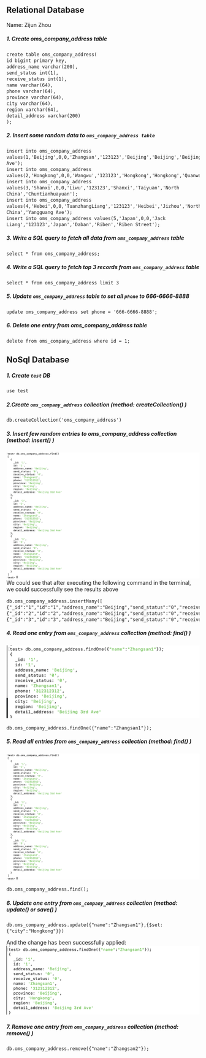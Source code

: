## Relational Database

Name: Zijun Zhou

##### 1. Create oms_company_address  table
```
create table oms_company_address(
id bigint primary key,
address_name varchar(200),
send_status int(1),
receive_status int(1),
name varchar(64),
phone varchar(64),
province varchar(64),
city varchar(64),
region varchar(64),
detail_address varchar(200)
);
```
##### 2. Insert some random data to `oms_company_address table`
```
insert into oms_company_address values(1,'Beijing',0,0,'Zhangsan','123123','Beijing','Beijing','Beijing','Beijing Ave');
insert into oms_company_address values(2,'Hongkong',0,0,'Wangwu','123123','Hongkong','Hongkong','Quanwang','Lijing');
insert into oms_company_address values(3,'Shanxi',0,0,'Liwu','123123','Shanxi','Taiyuan','North China','Chuntianhuayuan');
insert into oms_company_address values(4,'Hebei',0,0,'TuanzhangLiang','123123','Heibei','Jizhou','North China','Yangguang Ave');
insert into oms_company_address values(5,'Japan',0,0,'Jack Liang','123123','Japan','Daban','Riben','Riben Street');
```

##### 3. Write a SQL query to fetch all data from `oms_company_address` table
```
select * from oms_company_address;
```

##### 4. Write a SQL query to fetch top 3 records from  `oms_company_address`  table
```
select * from oms_company_address limit 3
```

##### 5. Update `oms_company_address` table to set all `phone` to 666-6666-8888
```
update oms_company_address set phone = '666-6666-8888';
```

##### 6. Delete one entry from  oms_company_address  table
```
delete from oms_company_address where id = 1;
```

## NoSql Database

##### 1. Create `test` DB
```
use test
```

##### 2.Create `oms_company_address`  collection  (method: createCollection() )
```
db.createCollection('oms_company_address')
```

##### 3. Insert few random entries to  oms_company_address  collection (method: insert() )
![](./photos/11.png)
We could see that after executing the following command in the terminal, we could successfully see the results above
```
db.oms_company_address.insertMany([ {"_id":"1","id":"1","address_name":"Beijing","send_status":"0","receive_status":"0","name":"Zhao","phone":"312312312","province":"Beijing","city":"Beijing","region":"Beijing","detail_address":"BJ"},
{"_id":"2","id":"2","address_name":"Beijing","send_status":"0","receive_status":"0","name":"Qian","phone":"888888888","province":"Beijing","city":"Beijing","region":"Beijing","detail_address":"BJ"},
{"_id":"3","id":"3","address_name":"Beijing","send_status":"0","receive_status":"0","name":"Sungi","phone":"888888888","province":"Beijing","city":"Beijing","region":"Beijing","detail_address":"BJ"}]);
```

##### 4. Read one entry from `oms_company_address` collection (method: find() )
![](photos/12.png)
```
db.oms_company_address.findOne({"name":"Zhangsan1"});
```

##### 5. Read all entries from `oms_company_address` collection (method: find() )
![](./photos/11.png)
```
db.oms_company_address.find();
```

##### 6. Update one entry from `oms_company_address` collection (method: update() or save() )
```
db.oms_company_address.update({"name":"Zhangsan1"},{$set:{"city":"Hongkong"}})
```
And the change has been successfully applied:
![](./photos/13.png)
##### 7. Remove one entry from `oms_company_address` collection (method: remove() )
```
db.oms_company_address.remove({"name":"Zhangsan2"});
```